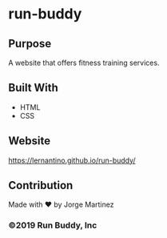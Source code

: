 # run-buddy

## Purpose
A website that offers fitness training services.

## Built With
* HTML
* CSS

## Website 
https://lernantino.github.io/run-buddy/

## Contribution 
Made with ❤️ by Jorge Martinez

### ©️2019 Run Buddy, Inc 
